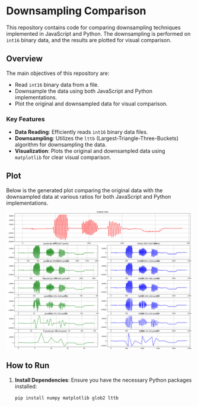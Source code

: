 # Downsampling Comparison

This repository contains code for comparing downsampling techniques implemented in JavaScript and Python. The downsampling is performed on `int16` binary data, and the results are plotted for visual comparison.

## Overview

The main objectives of this repository are:

- Read `int16` binary data from a file.
- Downsample the data using both JavaScript and Python implementations.
- Plot the original and downsampled data for visual comparison.

### Key Features

- **Data Reading**: Efficiently reads `int16` binary data files.
- **Downsampling**: Utilizes the `lttb` (Largest-Triangle-Three-Buckets) algorithm for downsampling the data.
- **Visualization**: Plots the original and downsampled data using `matplotlib` for clear visual comparison.

## Plot

Below is the generated plot comparing the original data with the downsampled data at various ratios for both JavaScript and Python implementations.

![Downsampling Comparison](test-output-plot.png)

## How to Run

1. **Install Dependencies**:
   Ensure you have the necessary Python packages installed:
   ```bash
   pip install numpy matplotlib glob2 lttb
   ```

